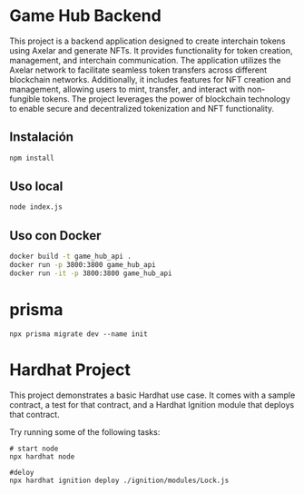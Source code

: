 # Game Hub Backend

This project is a backend application designed to create interchain tokens using Axelar and generate NFTs. It provides functionality for token creation, management, and interchain communication. The application utilizes the Axelar network to facilitate seamless token transfers across different blockchain networks. Additionally, it includes features for NFT creation and management, allowing users to mint, transfer, and interact with non-fungible tokens. The project leverages the power of blockchain technology to enable secure and decentralized tokenization and NFT functionality. 


## Instalación

```bash
npm install
```

## Uso local

```bash
node index.js
```

## Uso con Docker

```bash
docker build -t game_hub_api .
docker run -p 3800:3800 game_hub_api
docker run -it -p 3800:3800 game_hub_api
```


# prisma 

```shell
npx prisma migrate dev --name init
```

# Hardhat Project

This project demonstrates a basic Hardhat use case. It comes with a sample contract, a test for that contract, and a Hardhat Ignition module that deploys that contract.

Try running some of the following tasks:

```shell
# start node
npx hardhat node

#deloy
npx hardhat ignition deploy ./ignition/modules/Lock.js
```


